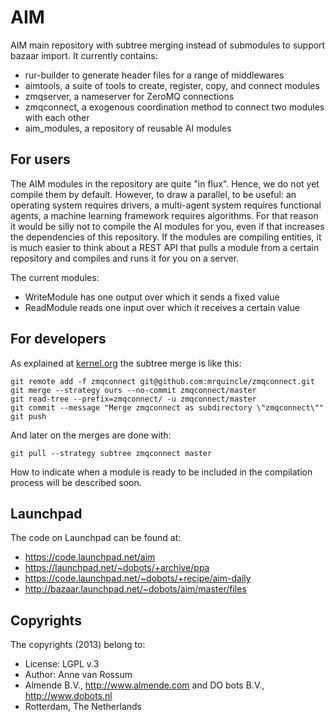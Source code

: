 # AIM

AIM main repository with subtree merging instead of submodules to support bazaar import. It currently contains:

* rur-builder to generate header files for a range of middlewares
* aimtools, a suite of tools to create, register, copy, and connect modules
* zmqserver, a nameserver for ZeroMQ connections
* zmqconnect, a exogenous coordination method to connect two modules with each other
* aim_modules, a repository of reusable AI modules

## For users

The AIM modules in the repository are quite "in flux". Hence, we do not yet compile them by default. However, to draw a parallel, to be useful: an operating system requires drivers, a multi-agent system requires functional agents, a machine learning framework requires algorithms. For that reason it would be silly not to compile the AI modules for you, even if that increases the dependencies of this repository. If the modules are compiling entities, it is much easier to think about a REST API that pulls a module from a certain repository and compiles and runs it for you on a server. 

The current modules:

* WriteModule has one output over which it sends a fixed value
* ReadModule reads one input over which it receives a certain value


## For developers

As explained at [kernel.org](https://www.kernel.org/pub/software/scm/git/docs/howto/using-merge-subtree.html) the subtree merge is like this:

    git remote add -f zmqconnect git@github.com:mrquincle/zmqconnect.git
    git merge --strategy ours --no-commit zmqconnect/master
    git read-tree --prefix=zmqconnect/ -u zmqconnect/master
    git commit --message "Merge zmqconnect as subdirectory \"zmqconnect\""
    git push

And later on the merges are done with:

    git pull --strategy subtree zmqconnect master

How to indicate when a module is ready to be included in the compilation process will be described soon.

## Launchpad

The code on Launchpad can be found at:

* https://code.launchpad.net/aim
* https://launchpad.net/~dobots/+archive/ppa
* https://code.launchpad.net/~dobots/+recipe/aim-daily
* http://bazaar.launchpad.net/~dobots/aim/master/files

## Copyrights
The copyrights (2013) belong to:

- License: LGPL v.3
- Author: Anne van Rossum
- Almende B.V., http://www.almende.com and DO bots B.V., http://www.dobots.nl
- Rotterdam, The Netherlands

